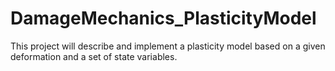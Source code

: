 # DamageMechanics_PlasticityModel
This project will describe and implement a plasticity model based on a given deformation and a set of state variables.
